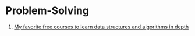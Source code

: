 # Problem-Solving
1. [My favorite free courses to learn data structures and algorithms in depth](https://www.freecodecamp.org/news/these-are-the-best-free-courses-to-learn-data-structures-and-algorithms-in-depth-4d52f0d6b35a/)
